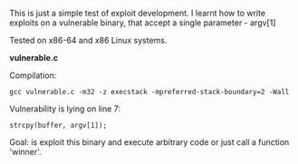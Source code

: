 This is just a simple test of exploit development. I learnt how to write exploits on a vulnerable binary, that accept a single parameter - argv[1]

Tested on x86-64 and x86 Linux systems.



<b>vulnerable.c</b>


Compilation:
```
gcc vulnerable.c -m32 -z execstack -mpreferred-stack-boundary=2 -Wall
```


Vulnerability is lying on line 7:
```
strcpy(buffer, argv[1]);
```


Goal:
is exploit this binary and execute arbitrary code or just call a function 'winner'.

